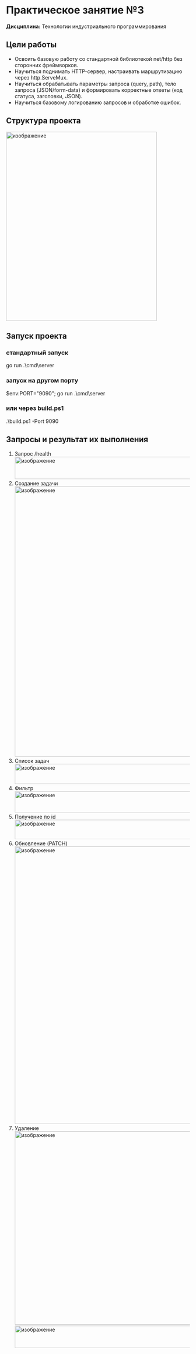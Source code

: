 # Практическое занятие №3  
**Дисциплина:** Технологии индустриального программирования   
## Цели работы
-	Освоить базовую работу со стандартной библиотекой net/http без сторонних фреймворков.
-	Научиться поднимать HTTP-сервер, настраивать маршрутизацию через http.ServeMux.
-	Научиться обрабатывать параметры запроса (query, path), тело запроса (JSON/form-data) и формировать корректные ответы (код статуса, заголовки, JSON).
-	Научиться базовому логированию запросов и обработке ошибок.
## Структура проекта
<img width="413" height="517" alt="изображение" src="https://github.com/user-attachments/assets/749444b0-d23a-4037-b03c-61c2718809b9" />

## Запуск проекта
### стандартный запуск
go run .\cmd\server

### запуск на другом порту
$env:PORT="9090"; go run .\cmd\server

### или через build.ps1
.\build.ps1 -Port 9090
## Запросы и результат их выполнения
1. Запрос /health
   <img width="800" height="61" alt="изображение" src="https://github.com/user-attachments/assets/9b4b0362-c80c-4c6d-9cc3-ae22e825fa5d" />
2. Создание задачи
   <img width="1108" height="739" alt="изображение" src="https://github.com/user-attachments/assets/48f63da1-6369-4db3-ade4-b4339df3c2a3" />
3. Список задач
   <img width="777" height="55" alt="изображение" src="https://github.com/user-attachments/assets/e19048f5-9130-40a5-b0a0-992c05f93026" />
4. Фильтр
   <img width="910" height="58" alt="изображение" src="https://github.com/user-attachments/assets/c1cabeda-1d1c-4758-8a8d-15e245e18813" />
5. Получение по id
   <img width="812" height="53" alt="изображение" src="https://github.com/user-attachments/assets/1f492bab-2736-4ca4-8f6a-6ff056c2a644" />
6. Обновление (PATCH)
   <img width="1139" height="759" alt="изображение" src="https://github.com/user-attachments/assets/76892ef0-880b-4518-8cd7-e19f5918c00c" />
7. Удаление
   <img width="1124" height="529" alt="изображение" src="https://github.com/user-attachments/assets/b6d49613-08af-4fab-9f4c-515d221175cd" />
   <img width="789" height="61" alt="изображение" src="https://github.com/user-attachments/assets/10cc7fc8-ff07-4418-a5bc-a28d71875e11" />
   










